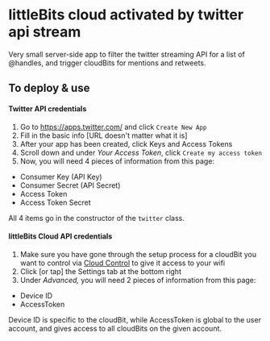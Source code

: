 # littleBits cloud activated by twitter api stream


Very small server-side app to filter the twitter streaming API for a list of @handles, and trigger cloudBits for mentions and retweets.

## To deploy & use

#### Twitter API credentials

1. Go to https://apps.twitter.com/ and click `Create New App`
1. Fill in the basic info [URL doesn't matter what it is]
1. After your app has been created, click Keys and Access Tokens
1. Scroll down and under *Your Access Token*, click `Create my access token`
1. Now, you will need 4 pieces of information from this page:
  - Consumer Key (API Key)
  - Consumer Secret (API Secret)
  - Access Token
  - Access Token Secret

All 4 items go in the constructor of the `twitter` class.


#### littleBits Cloud API credentials

1. Make sure you have gone through the setup process for a cloudBit you want to control via [Cloud Control](https://control.littlebitscloud.cc) to give it access to your wifi
1. Click [or tap] the Settings tab at the bottom right
1. Under *Advanced,* you will need 2 pieces of information from this page:
  - Device ID
  - AccessToken

Device ID is specific to the cloudBit, while AccessToken is global to the user account, and gives access to all cloudBits on the given account.

